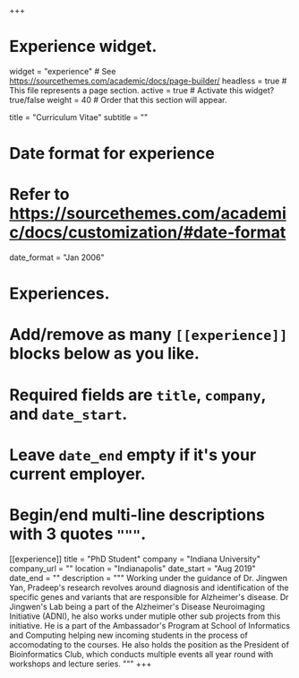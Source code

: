 +++
# Experience widget.
widget = "experience"  # See https://sourcethemes.com/academic/docs/page-builder/
headless = true  # This file represents a page section.
active = true  # Activate this widget? true/false
weight = 40  # Order that this section will appear.

title = "Curriculum Vitae"
subtitle = ""

# Date format for experience
#   Refer to https://sourcethemes.com/academic/docs/customization/#date-format
date_format = "Jan 2006"

# Experiences.
#   Add/remove as many `[[experience]]` blocks below as you like.
#   Required fields are `title`, `company`, and `date_start`.
#   Leave `date_end` empty if it's your current employer.
#   Begin/end multi-line descriptions with 3 quotes `"""`.
[[experience]]
  title = "PhD Student"
  company = "Indiana University"
  company_url = ""
  location = "Indianapolis"
  date_start = "Aug 2019"
  date_end = ""
  description = """
  Working under the guidance of Dr. Jingwen Yan, Pradeep's research revolves around diagnosis and identification of the specific genes and variants that are responsible for Alzheimer's disease. Dr Jingwen's Lab being a part of the Alzheimer's Disease Neuroimaging Initiative (ADNI), he also works under mutiple other sub projects from this initiative. He is a part of the Ambassador's Program at School of Informatics and Computing helping new incoming students in the process of accomodating to the courses. He also holds the position as the President of Bioinformatics Club, which conducts multiple events all year round with workshops and lecture series.
  """
+++
